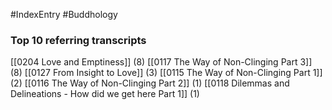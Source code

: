 #IndexEntry #Buddhology

### Top 10 referring transcripts
[[0204 Love and Emptiness]] (8)
[[0117 The Way of Non-Clinging Part 3]] (8)
[[0127 From Insight to Love]] (3)
[[0115 The Way of Non-Clinging Part 1]] (2)
[[0116 The Way of Non-Clinging Part 2]] (1)
[[0118 Dilemmas and Delineations - How did we get here Part 1]] (1)

